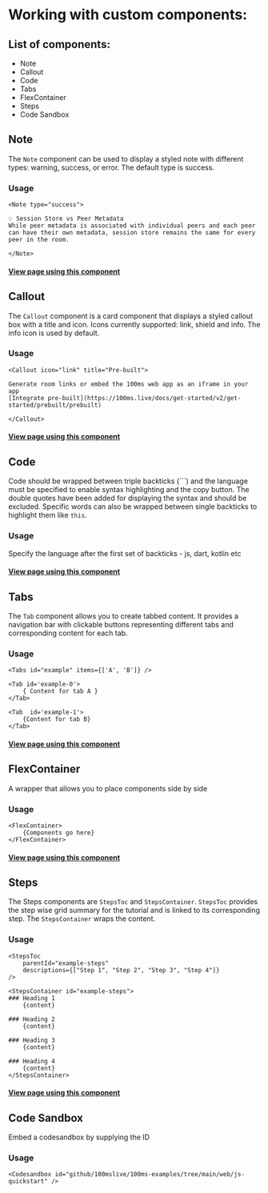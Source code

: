 # Working with custom components:

## List of components:

-   Note
-   Callout
-   Code
-   Tabs
-   FlexContainer
-   Steps
-   Code Sandbox

## Note

The `Note` component can be used to display a styled note with different types: warning, success, or error. The default type is success.

### Usage

```
<Note type="success">

💡 Session Store vs Peer Metadata
While peer metadata is associated with individual peers and each peer can have their own metadata, session store remains the same for every peer in the room.

</Note>
```

#### [View page using this component](https://100ms.live/docs/javascript/v2/how-to-guides/build-interactive-features/session-store)

## Callout

The `Callout` component is a card component that displays a styled callout box with a title and icon. Icons currently supported: link, shield and info. The info icon is used by default.

### Usage

```
<Callout icon="link" title="Pre-built">

Generate room links or embed the 100ms web app as an iframe in your app
[Integrate pre-built](https://100ms.live/docs/get-started/v2/get-started/prebuilt/prebuilt)

</Callout>
```

#### [View page using this component](https://100ms.live/docs/get-started/v2/get-started/overview#integration-paths)

## Code

Code should be wrapped between triple backticks (```) and the language must be specified to enable syntax highlighting and the copy button.
The double quotes have been added for displaying the syntax and should be excluded. Specific words can also be wrapped between single backticks to highlight them like `this`.

### Usage

Specify the language after the first set of backticks - js, dart, kotlin etc

#### [View page using this component](https://100ms.live/docs/javascript/v2/quickstart/mental-model#fitting-in-the-js-world)

## Tabs

The `Tab` component allows you to create tabbed content. It provides a navigation bar with clickable buttons representing different tabs and corresponding content for each tab.

### Usage

```
<Tabs id="example" items={['A', 'B']} />

<Tab id='example-0'>
    { Content for tab A }
</Tab>

<Tab  id='example-1'>
    {Content for tab B}
</Tab>
```

#### [View page using this component](https://www.100ms.live/docs/javascript/v2/how-to-guides/set-up-video-conferencing/join)

## FlexContainer

A wrapper that allows you to place components side by side

### Usage

```
<FlexContainer>
    {Components go here}
</FlexContainer>
```

#### [View page using this component](https://www.100ms.live/docs/get-started/v2/get-started/prebuilt/room-codes/overview)

## Steps

The Steps components are `StepsToc` and `StepsContainer`. `StepsToc` provides the step wise grid summary for the tutorial and is linked to its corresponding step. The `StepsContainer` wraps the content.

### Usage

```
<StepsToc
    parentId="example-steps"
    descriptions={["Step 1", "Step 2", "Step 3", "Step 4"]}
/>

<StepsContainer id="example-steps">
### Heading 1
    {content}

### Heading 2
    {content}

### Heading 3
    {content}

### Heading 4
    {content}
</StepsContainer>
```

#### [View page using this component](https://www.100ms.live/docs/javascript/v2/quickstart/javascript-quickstart#try-this-out-locally)

## Code Sandbox

Embed a codesandbox by supplying the ID

### Usage

```
<Codesandbox id="github/100mslive/100ms-examples/tree/main/web/js-quickstart" />
```
